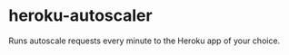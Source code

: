 heroku-autoscaler
=================

Runs autoscale requests every minute to the Heroku app of your choice.
